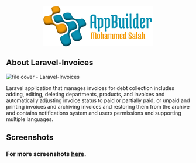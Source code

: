 <p align="center"><img src="logo-repo.png" width="300"></p>

## About Laravel-Invoices

![file cover - Laravel-Invoices](https://user-images.githubusercontent.com/109177230/202863132-77af3090-6c15-4b3f-9bb8-89c159930f69.png)

Laravel application that manages invoices for debt collection includes adding, editing, deleting departments, products, and invoices and automatically adjusting invoice status to paid or partially paid, or unpaid and printing invoices and archiving invoices and restoring them from the archive and contains notifications system and users permissions and supporting multiple languages.

## Screenshots
### For more screenshots [here](screenshots/SCREENSHOTS.md).
